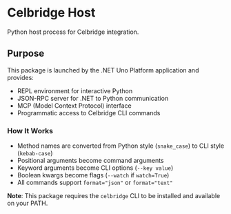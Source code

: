 # Celbridge Host

Python host process for Celbridge integration.

## Purpose

This package is launched by the .NET Uno Platform application and provides:
- REPL environment for interactive Python
- JSON-RPC server for .NET to Python communication
- MCP (Model Context Protocol) interface
- Programmatic access to Celbridge CLI commands

### How It Works

- Method names are converted from Python style (`snake_case`) to CLI style (`kebab-case`)
- Positional arguments become command arguments
- Keyword arguments become CLI options (`--key value`)
- Boolean kwargs become flags (`--watch` if `watch=True`)
- All commands support `format="json"` or `format="text"`

**Note**: This package requires the `celbridge` CLI to be installed and available on your PATH.
